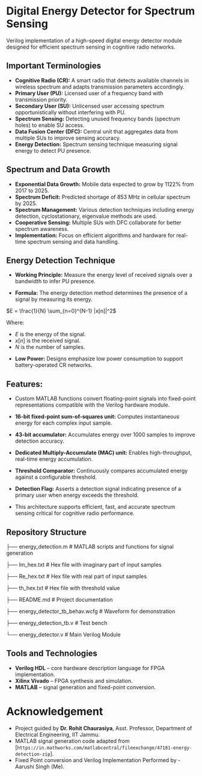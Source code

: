 # Digital Energy Detector for Spectrum Sensing

Verilog implementation of a high-speed digital energy detector module designed for efficient spectrum sensing in cognitive radio networks.

## Important Terminologies

- **Cognitive Radio (CR):** A smart radio that detects available channels in wireless spectrum and adapts transmission parameters accordingly.
- **Primary User (PU):** Licensed user of a frequency band with transmission priority.
- **Secondary User (SU):** Unlicensed user accessing spectrum opportunistically without interfering with PU.
- **Spectrum Sensing:** Detecting unused frequency bands (spectrum holes) to enable SU access.
- **Data Fusion Center (DFC):** Central unit that aggregates data from multiple SUs to improve sensing accuracy.
- **Energy Detection:** Spectrum sensing technique measuring signal energy to detect PU presence.

## Spectrum and Data Growth

- **Exponential Data Growth:** Mobile data expected to grow by 1122% from 2017 to 2025.
- **Spectrum Deficit:** Predicted shortage of 853 MHz in cellular spectrum by 2025.
- **Spectrum Management:** Various detection techniques including energy detection, cyclostationary, eigenvalue methods are used.
- **Cooperative Sensing:** Multiple SUs with DFC collaborate for better spectrum awareness.
- **Implementation:** Focus on efficient algorithms and hardware for real-time spectrum sensing and data handling.

## Energy Detection Technique

- **Working Principle:** Measure the energy level of received signals over a bandwidth to infer PU presence.
  
- **Formula:**
The energy detection method determines the presence of a signal by measuring its energy.

$E = \frac{1}{N} \sum_{n=0}^{N-1} |x[n]|^2$

Where:
* $E$ is the energy of the signal.
* $x[n]$ is the received signal.
* $N$ is the number of samples.

- **Low Power:** Designs emphasize low power consumption to support battery-operated CR networks.

## Features:
  - Custom MATLAB functions convert floating-point signals into fixed-point representations compatible with the Verilog hardware module. 
  - **16-bit fixed-point sum-of-squares unit:** Computes instantaneous energy for each complex input sample.  
  - **43-bit accumulator:** Accumulates energy over 1000 samples to improve detection accuracy.  
  - **Dedicated Multiply-Accumulate (MAC) unit:** Enables high-throughput, real-time energy accumulation.  
  - **Threshold Comparator:** Continuously compares accumulated energy against a configurable threshold.  
  - **Detection Flag:** Asserts a detection signal indicating presence of a primary user when energy exceeds the threshold.  
  
- This architecture supports efficient, fast, and accurate spectrum sensing critical for cognitive radio performance.

## Repository Structure

├── energy_detection.m              # MATLAB scripts and functions for signal generation

├── Im_hex.txt                      # Hex file with imaginary part of input samples

├── Re_hex.txt                      # Hex file with real part of input samples

├── th_hex.txt                      # Hex file with threshold value

├── README.md                       # Project documentation

├── energy_detector_tb_behav.wcfg   # Waveform for demonstration

├── energy_detection_tb.v           # Test bench

└── energy_detector.v               # Main Verilog Module


## Tools and Technologies

- **Verilog HDL** – core hardware description language for FPGA implementation.  
- **Xilinx Vivado** – FPGA synthesis and simulation.  
- **MATLAB** – signal generation and fixed-point conversion.

# Acknowledgement

- Project guided by **Dr. Rohit Chaurasiya**, Asst. Professor, Department of Electrical Engineering, IIT Jammu.  
- MATLAB signal generation code adapted from [`https://in.mathworks.com/matlabcentral/fileexchange/47181-energy-detection-zip`].  
- Fixed Point conversion and Verilog Implementation Performed by - Aarushi Singh (Me).
